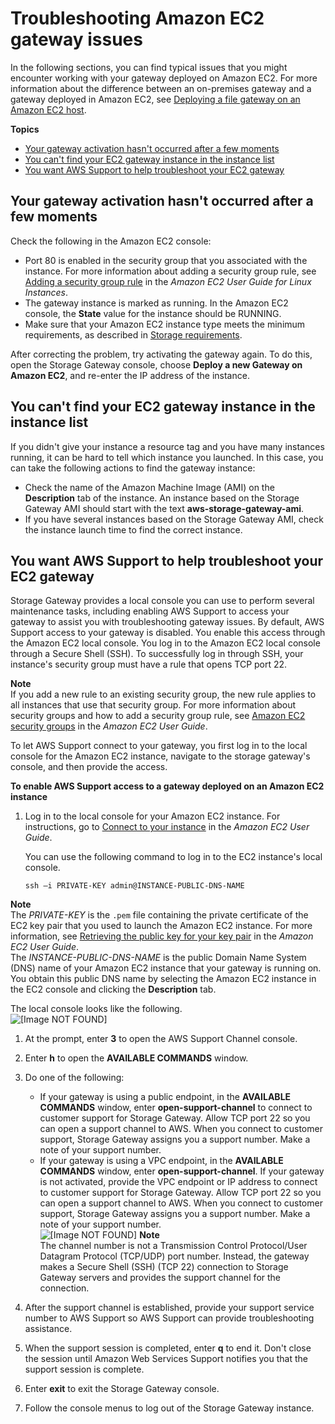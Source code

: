 # Troubleshooting Amazon EC2 gateway issues<a name="troubleshooting-EC2-gateway-issues"></a>

In the following sections, you can find typical issues that you might encounter working with your gateway deployed on Amazon EC2\. For more information about the difference between an on\-premises gateway and a gateway deployed in Amazon EC2, see [Deploying a file gateway on an Amazon EC2 host](ec2-gateway-file.md)\.

**Topics**
+ [Your gateway activation hasn't occurred after a few moments](#activation-issues)
+ [You can't find your EC2 gateway instance in the instance list](#find-instance)
+ [You want AWS Support to help troubleshoot your EC2 gateway](#EC2-EnableAWSSupportAccess)

## Your gateway activation hasn't occurred after a few moments<a name="activation-issues"></a>

Check the following in the Amazon EC2 console:
+ Port 80 is enabled in the security group that you associated with the instance\. For more information about adding a security group rule, see [Adding a security group rule](https://docs.aws.amazon.com/AWSEC2/latest/UserGuide/ec2-security-groups.html#adding-security-group-rule) in the *Amazon EC2 User Guide for Linux Instances*\.
+ The gateway instance is marked as running\. In the Amazon EC2 console, the **State** value for the instance should be RUNNING\.
+ Make sure that your Amazon EC2 instance type meets the minimum requirements, as described in [Storage requirements](Requirements.md#requirements-storage)\.

After correcting the problem, try activating the gateway again\. To do this, open the Storage Gateway console, choose **Deploy a new Gateway on Amazon EC2**, and re\-enter the IP address of the instance\.

## You can't find your EC2 gateway instance in the instance list<a name="find-instance"></a>

If you didn't give your instance a resource tag and you have many instances running, it can be hard to tell which instance you launched\. In this case, you can take the following actions to find the gateway instance:
+ Check the name of the Amazon Machine Image \(AMI\) on the **Description** tab of the instance\. An instance based on the Storage Gateway AMI should start with the text **aws\-storage\-gateway\-ami**\.
+ If you have several instances based on the Storage Gateway AMI, check the instance launch time to find the correct instance\.

## You want AWS Support to help troubleshoot your EC2 gateway<a name="EC2-EnableAWSSupportAccess"></a>

Storage Gateway provides a local console you can use to perform several maintenance tasks, including enabling AWS Support to access your gateway to assist you with troubleshooting gateway issues\. By default, AWS Support access to your gateway is disabled\. You enable this access through the Amazon EC2 local console\. You log in to the Amazon EC2 local console through a Secure Shell \(SSH\)\. To successfully log in through SSH, your instance's security group must have a rule that opens TCP port 22\.

**Note**  
If you add a new rule to an existing security group, the new rule applies to all instances that use that security group\. For more information about security groups and how to add a security group rule, see [Amazon EC2 security groups](https://docs.aws.amazon.com/AWSEC2/latest/UserGuide/using-network-security.html) in the *Amazon EC2 User Guide*\.

To let AWS Support connect to your gateway, you first log in to the local console for the Amazon EC2 instance, navigate to the storage gateway's console, and then provide the access\.

**To enable AWS Support access to a gateway deployed on an Amazon EC2 instance**

1. Log in to the local console for your Amazon EC2 instance\. For instructions, go to [Connect to your instance](https://docs.aws.amazon.com/AWSEC2/latest/UserGuide/AccessingInstances.html) in the *Amazon EC2 User Guide*\.

   You can use the following command to log in to the EC2 instance's local console\.

   ```
   ssh –i PRIVATE-KEY admin@INSTANCE-PUBLIC-DNS-NAME
   ```
**Note**  
The *PRIVATE\-KEY* is the `.pem` file containing the private certificate of the EC2 key pair that you used to launch the Amazon EC2 instance\. For more information, see [Retrieving the public key for your key pair](https://docs.aws.amazon.com/AWSEC2/latest/UserGuide/ec2-key-pairs.html#retriving-the-public-key) in the *Amazon EC2 User Guide*\.  
The *INSTANCE\-PUBLIC\-DNS\-NAME* is the public Domain Name System \(DNS\) name of your Amazon EC2 instance that your gateway is running on\. You obtain this public DNS name by selecting the Amazon EC2 instance in the EC2 console and clicking the **Description** tab\.

   The local console looks like the following\.  
![\[Image NOT FOUND\]](http://docs.aws.amazon.com/filegateway/latest/filefsxw/images/EC2_LocalConsole-StartPage.png)

1. At the prompt, enter **3** to open the AWS Support Channel console\.

1. Enter **h** to open the **AVAILABLE COMMANDS** window\.

1. Do one of the following:
   + If your gateway is using a public endpoint, in the **AVAILABLE COMMANDS** window, enter **open\-support\-channel** to connect to customer support for Storage Gateway\. Allow TCP port 22 so you can open a support channel to AWS\. When you connect to customer support, Storage Gateway assigns you a support number\. Make a note of your support number\.
   + If your gateway is using a VPC endpoint, in the **AVAILABLE COMMANDS** window, enter **open\-support\-channel**\. If your gateway is not activated, provide the VPC endpoint or IP address to connect to customer support for Storage Gateway\. Allow TCP port 22 so you can open a support channel to AWS\. When you connect to customer support, Storage Gateway assigns you a support number\. Make a note of your support number\.  
![\[Image NOT FOUND\]](http://docs.aws.amazon.com/filegateway/latest/filefsxw/images/EC2-assign-service-number.png)
**Note**  
The channel number is not a Transmission Control Protocol/User Datagram Protocol \(TCP/UDP\) port number\. Instead, the gateway makes a Secure Shell \(SSH\) \(TCP 22\) connection to Storage Gateway servers and provides the support channel for the connection\.

1. After the support channel is established, provide your support service number to AWS Support so AWS Support can provide troubleshooting assistance\.

1. When the support session is completed, enter **q** to end it\. Don't close the session until Amazon Web Services Support notifies you that the support session is complete\.

1. Enter **exit** to exit the Storage Gateway console\.

1. Follow the console menus to log out of the Storage Gateway instance\.